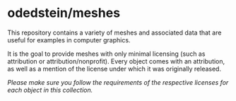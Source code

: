 # odedstein/meshes

This repository contains a variety of meshes and associated data that are useful for examples in computer graphics.

It is the goal to provide meshes with only minimal licensing (such as attribution or attribution/nonprofit).
Every object comes with an attribution, as well as a mention of the license under which it was originally released.

_Please make sure you follow the requirements of the respective licenses for each object in this collection._
